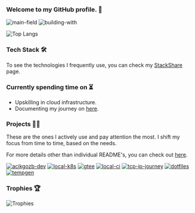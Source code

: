 ### Welcome to my GitHub profile. 👋

![main-field](https://img.shields.io/badge/main_field-cloud_infrastructure-%235c4ee5)
![building-with](https://img.shields.io/badge/building_with-love%2C_sweat%2C_tears-red)
    
![Top Langs](https://github-readme-stats.vercel.app/api/top-langs/?username=acikgozb&custom_title=Top%20Used%20Languages%20%28Public%29&langs_count=6&theme=github_dark&layout=compact&card_width=350&&border_color=3d444d&hide=c%23,yaml)

### Tech Stack 🛠️

To see the technologies I frequently use, you can check my [StackShare](https://stackshare.io/acikgozb/my-infrastructure-stack) page.

### Currently spending time on ⏳

  * Upskilling in cloud infrastructure.
  * Documenting my journey on [here](https://acikgozb.dev/posts).

### Projects 👨‍💻

These are the ones I actively use and pay attention the most. 
I shift my focus from time to time, based on the needs.

For more details other than individual README's, you can check out [here](https://acikgozb.dev/projects).

[![acikgozb-dev](https://github-readme-stats.vercel.app/api/pin/?username=acikgozb&repo=acikgozb.dev&theme=github_dark&description_lines_count=2&border_color=3d444d)](https://github.com/acikgozb/acikgozb.dev)
[![local-k8s](https://github-readme-stats.vercel.app/api/pin/?username=acikgozb&repo=local-k8s-osx&theme=github_dark&description_lines_count=2&border_color=3d444d&cache_seconds=21666)](https://github.com/acikgozb/local-k8s-osx)
[![gtee](https://github-readme-stats.vercel.app/api/pin/?username=acikgozb&repo=gtee&theme=github_dark&description_lines_count=2&border_color=3d444d)](https://github.com/acikgozb/gtee)
[![local-ci](https://github-readme-stats.vercel.app/api/pin/?username=acikgozb&repo=local-ci&theme=github_dark&description_lines_count=2&border_color=3d444d)](https://github.com/acikgozb/local-ci)
[![tcp-ip-journey](https://github-readme-stats.vercel.app/api/pin/?username=acikgozb&repo=tcp-ip-journey&theme=github_dark&description_lines_count=2&border_color=3d444d)](https://github.com/acikgozb/tcp-ip-journey)
[![dotfiles](https://github-readme-stats.vercel.app/api/pin/?username=acikgozb&repo=dotfiles&theme=github_dark&description_lines_count=2&border_color=3d444d)](https://github.com/acikgozb/dotfiles)
[![tempgen](https://github-readme-stats.vercel.app/api/pin/?username=acikgozb&repo=tempgen.nvim&theme=github_dark&description_lines_count=2&border_color=3d444d)](https://github.com/acikgozb/tempgen.nvim)

### Trophies 🏆

![Trophies](https://github-profile-trophy.vercel.app/?username=acikgozb&theme=onestar&rank=SECRET,SSS,SS,S&margin-w=5&margin-h=5&row=2&no-frame=true)

